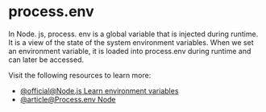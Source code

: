 # process.env

In Node. js, process. env is a global variable that is injected during runtime. It is a view of the state of the system environment variables. When we set an environment variable, it is loaded into process.env during runtime and can later be accessed.

Visit the following resources to learn more:

- [@official@Node.js Learn environment variables](https://www.digitalocean.com/community/tutorials/nodejs-command-line-arguments-node-scripts)
- [@article@Process.env Node](https://www.knowledgehut.com/blog/web-development/node-environment-variables)